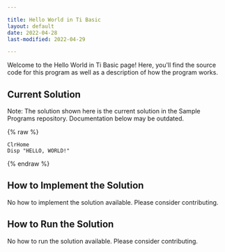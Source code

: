 ```yaml
---

title: Hello World in Ti Basic
layout: default
date: 2022-04-28
last-modified: 2022-04-29

---
```


Welcome to the Hello World in Ti Basic page! Here, you'll find the source code for this program as well as a description of how the program works.

## Current Solution

Note: The solution shown here is the current solution in the Sample Programs repository. Documentation below may be outdated.

{% raw %}

```Ti Basic
ClrHome
Disp "HELLO, WORLD!"

```

{% endraw %}

## How to Implement the Solution

No how to implement the solution available. Please consider contributing.

## How to Run the Solution

No how to run the solution available. Please consider contributing.